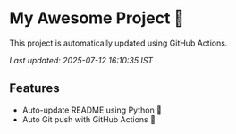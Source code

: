 # My Awesome Project 🚀

This project is automatically updated using GitHub Actions.

_Last updated: 2025-07-12 16:10:35 IST_

## Features
- Auto-update README using Python 🐍
- Auto Git push with GitHub Actions 🤖
